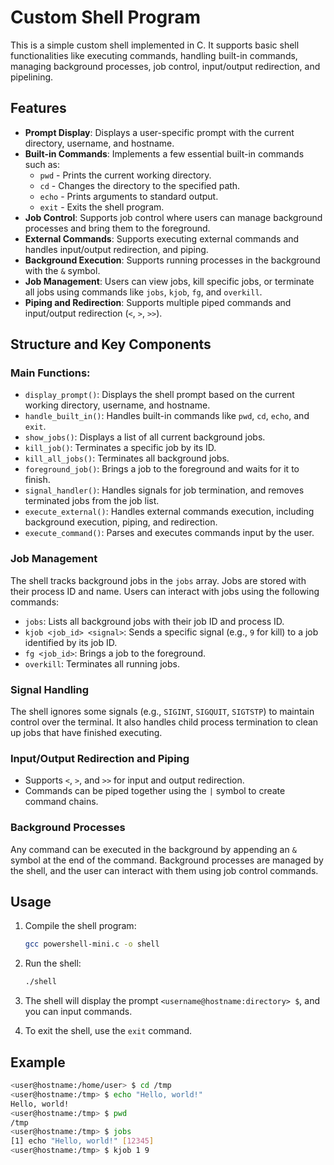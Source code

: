 # Custom Shell Program

This is a simple custom shell implemented in C. It supports basic shell functionalities like executing commands, handling built-in commands, managing background processes, job control, input/output redirection, and pipelining.

## Features

- **Prompt Display**: Displays a user-specific prompt with the current directory, username, and hostname.
- **Built-in Commands**: Implements a few essential built-in commands such as:
  - `pwd` - Prints the current working directory.
  - `cd` - Changes the directory to the specified path.
  - `echo` - Prints arguments to standard output.
  - `exit` - Exits the shell program.
- **Job Control**: Supports job control where users can manage background processes and bring them to the foreground.
- **External Commands**: Supports executing external commands and handles input/output redirection, and piping.
- **Background Execution**: Supports running processes in the background with the `&` symbol.
- **Job Management**: Users can view jobs, kill specific jobs, or terminate all jobs using commands like `jobs`, `kjob`, `fg`, and `overkill`.
- **Piping and Redirection**: Supports multiple piped commands and input/output redirection (`<`, `>`, `>>`).
  
## Structure and Key Components

### Main Functions:
- `display_prompt()`: Displays the shell prompt based on the current working directory, username, and hostname.
- `handle_built_in()`: Handles built-in commands like `pwd`, `cd`, `echo`, and `exit`.
- `show_jobs()`: Displays a list of all current background jobs.
- `kill_job()`: Terminates a specific job by its ID.
- `kill_all_jobs()`: Terminates all background jobs.
- `foreground_job()`: Brings a job to the foreground and waits for it to finish.
- `signal_handler()`: Handles signals for job termination, and removes terminated jobs from the job list.
- `execute_external()`: Handles external commands execution, including background execution, piping, and redirection.
- `execute_command()`: Parses and executes commands input by the user.

### Job Management
The shell tracks background jobs in the `jobs` array. Jobs are stored with their process ID and name. Users can interact with jobs using the following commands:
- `jobs`: Lists all background jobs with their job ID and process ID.
- `kjob <job_id> <signal>`: Sends a specific signal (e.g., `9` for kill) to a job identified by its job ID.
- `fg <job_id>`: Brings a job to the foreground.
- `overkill`: Terminates all running jobs.

### Signal Handling
The shell ignores some signals (e.g., `SIGINT`, `SIGQUIT`, `SIGTSTP`) to maintain control over the terminal. It also handles child process termination to clean up jobs that have finished executing.

### Input/Output Redirection and Piping
- Supports `<`, `>`, and `>>` for input and output redirection.
- Commands can be piped together using the `|` symbol to create command chains.

### Background Processes
Any command can be executed in the background by appending an `&` symbol at the end of the command. Background processes are managed by the shell, and the user can interact with them using job control commands.

## Usage

1. Compile the shell program:
    ```bash
    gcc powershell-mini.c -o shell
    ```

2. Run the shell:
    ```bash
    ./shell
    ```

3. The shell will display the prompt `<username@hostname:directory> $`, and you can input commands.

4. To exit the shell, use the `exit` command.

## Example

```bash
<user@hostname:/home/user> $ cd /tmp
<user@hostname:/tmp> $ echo "Hello, world!"
Hello, world!
<user@hostname:/tmp> $ pwd
/tmp
<user@hostname:/tmp> $ jobs
[1] echo "Hello, world!" [12345]
<user@hostname:/tmp> $ kjob 1 9
